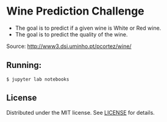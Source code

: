 # Wine Prediction Challenge

- The goal is to predict if a given wine is White or Red wine.
- The goal is to predict the quality of the wine.

Source: http://www3.dsi.uminho.pt/pcortez/wine/

## Running:

```
$ jupyter lab notebooks
```

## License

Distributed under the MIT license. See [LICENSE](./LICENSE) for details.
